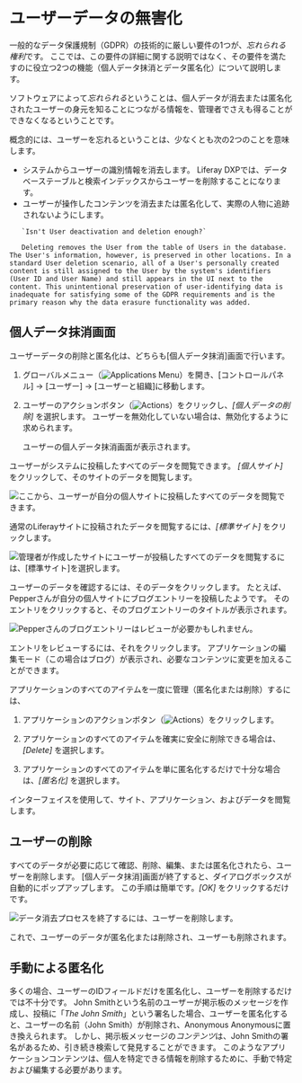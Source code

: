 # ユーザーデータの無害化

一般的なデータ保護規制（GDPR）の技術的に厳しい要件の1つが、*忘れられる権利*です。 ここでは、この要件の詳細に関する説明ではなく、その要件を満たすのに役立つ2つの機能（個人データ抹消とデータ匿名化）について説明します。

ソフトウェアによって*忘れられる*ということは、個人データが消去または匿名化されたユーザーの身元を知ることにつながる情報を、管理者でさえも得ることができなくなるということです。

概念的には、ユーザーを忘れるということは、少なくとも次の2つのことを意味します。

  - システムからユーザーの識別情報を消去します。 Liferay DXPでは、データベーステーブルと検索インデックスからユーザーを削除することになります。
  - ユーザーが操作したコンテンツを消去または匿名化して、実際の人物に追跡されないようにします。

<!-- end list -->

``` tip::
   `Isn't User deactivation and deletion enough?`

   Deleting removes the User from the table of Users in the database. The User's information, however, is preserved in other locations. In a standard User deletion scenario, all of a User's personally created content is still assigned to the User by the system's identifiers (User ID and User Name) and still appears in the UI next to the content. This unintentional preservation of user-identifying data is inadequate for satisfying some of the GDPR requirements and is the primary reason why the data erasure functionality was added.
```

## 個人データ抹消画面

ユーザーデータの削除と匿名化は、どちらも[個人データ抹消]画面で行います。

1.  グローバルメニュー（![Applications Menu](../../images/icon-applications-menu.png)）を開き、[コントロールパネル] → [ユーザー] → [ユーザーと組織]に移動します。

2.  ユーザーのアクションボタン（![Actions](../../images/icon-actions.png)）をクリックし、*[個人データの削除]* を選択します。 ユーザーを無効化していない場合は、無効化するように求められます。

    ユーザーの個人データ抹消画面が表示されます。

ユーザーがシステムに投稿したすべてのデータを閲覧できます。 *[個人サイト]* をクリックして、そのサイトのデータを閲覧します。

![ここから、ユーザーが自分の個人サイトに投稿したすべてのデータを閲覧できます。](./sanitizing-user-data/images/01.png)

通常のLiferayサイトに投稿されたデータを閲覧するには、*[標準サイト]* をクリックします。

![管理者が作成したサイトにユーザーが投稿したすべてのデータを閲覧するには、[標準サイト]を選択します。](./sanitizing-user-data/images/02.png)

ユーザーのデータを確認するには、そのデータをクリックします。 たとえば、Pepperさんが自分の個人サイトにブログエントリーを投稿したようです。 そのエントリをクリックすると、そのブログエントリーのタイトルが表示されます。

![Pepperさんのブログエントリーはレビューが必要かもしれません。](./sanitizing-user-data/images/03.png)

エントリをレビューするには、それをクリックします。 アプリケーションの編集モード（この場合はブログ）が表示され、必要なコンテンツに変更を加えることができます。

アプリケーションのすべてのアイテムを一度に管理（匿名化または削除）するには、

1.  アプリケーションのアクションボタン（![Actions](../../images/icon-actions.png)）をクリックします。

2.  アプリケーションのすべてのアイテムを確実に安全に削除できる場合は、*[Delete]* を選択します。

3.  アプリケーションのすべてのアイテムを単に匿名化するだけで十分な場合は、*[匿名化]* を選択します。

インターフェイスを使用して、サイト、アプリケーション、およびデータを閲覧します。

## ユーザーの削除

すべてのデータが必要に応じて確認、削除、編集、または匿名化されたら、ユーザーを削除します。 [個人データ抹消]画面が終了すると、ダイアログボックスが自動的にポップアップします。 この手順は簡単です。*[OK]* をクリックするだけです。

![データ消去プロセスを終了するには、ユーザーを削除します。](./sanitizing-user-data/images/04.png)

これで、ユーザーのデータが匿名化または削除され、ユーザーも削除されます。

## 手動による匿名化

多くの場合、ユーザーのIDフィールドだけを匿名化し、ユーザーを削除するだけでは不十分です。 John Smithという名前のユーザーが掲示板のメッセージを作成し、投稿に「*The John Smith*」という署名した場合、ユーザーを匿名化すると、ユーザーの名前（John Smith）が削除され、Anonymous Anonymousに置き換えられます。 しかし、掲示板メッセージの*コンテンツ*は、John Smithの署名があるため、引き続き検索して発見することができます。 このようなアプリケーションコンテンツは、個人を特定できる情報を削除するために、手動で特定および編集する必要があります。

